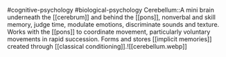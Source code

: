 #cognitive-psychology #biological-psychology 
Cerebellum::A mini brain underneath the [[cerebrum]] and behind the [[pons]], nonverbal and skill memory, judge time, modulate emotions, discriminate sounds and texture. Works with the [[pons]] to coordinate movement, particularly voluntary movements in rapid succession. Forms and stores [[implicit memories]] created through [[classical conditioning]].![[cerebellum.webp]]
<!--SR:!2023-12-19,1,210-->